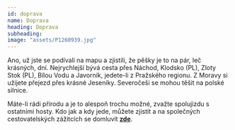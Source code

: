 ```yaml
---
id: doprava
name: Doprava
heading: Doprava
subheading:
image: "assets/P1260939.jpg"
---
```


Ano, už jste se podívali na mapu a zjistili, že pěšky je to na pár, leč krásných, dní. Nejrychlejší bývá cesta přes Náchod, Klodsko (PL), Zloty Stok (PL), Bílou Vodu a Javorník, jedete-li z Pražského regionu. Z Moravy si užijete přejezd přes krásné Jeseníky. Severočeši se mohou těšit na polské silnice. 

Máte-li rádi přírodu a je to alespoň trochu možné, zvažte spolujízdu s ostatními hosty. Kdo jak a kdy jede, můžete zjistit a na společných cestovatelských zážitcích se domluvit **[zde](https://docs.google.com/spreadsheets/d/1tI2_xVPp3jc5mNr-gl5kqyLz7h1tsa6CwnI1xiWu8Mk/edit?usp=sharing)**.

